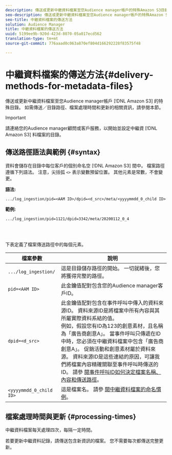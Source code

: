 ```yaml
---
description: 傳送或更新中繼資料檔案至您Audience manager帳戶的特殊Amazon S3目錄。 如需傳送／目錄路徑、檔案處理時間和更新的相關資訊，請參閱本節。
seo-description: 傳送或更新中繼資料檔案至您Audience manager帳戶的特殊Amazon S3目錄。 如需傳送／目錄路徑、檔案處理時間和更新的相關資訊，請參閱本節。
seo-title: 中繼資料檔案的傳送方法
solution: Audience Manager
title: 中繼資料檔案的傳送方法
uuid: 5199ee9b-920d-423d-8070-05a017ecd562
translation-type: tm+mt
source-git-commit: 776aaad0c063a870ef804d166292228f83575f48

---
```



# 中繼資料檔案的傳送方法{#delivery-methods-for-metadata-files}

傳送或更新中繼資料檔案至您Audience manager帳戶 [!DNL Amazon S3] 的特殊目錄。 如需傳送／目錄路徑、檔案處理時間和更新的相關資訊，請參閱本節。

>[!IMPORTANT]
>
> 請連絡您的Audience manager顧問或客戶服務，以開始並設定中繼資 [!DNL Amazon S3] 料檔案的目錄。

## 傳送路徑語法與範例 {#syntax}

資料會儲存在目錄中每位客戶的個別命名空 [!DNL Amazon S3] 間中。 檔案路徑遵循下列語法。 注意，尖括弧 `<>` 表示變數預留位置。 其他元素是常數，不會變更。

**語法:**

```
.../log_ingestion/pid=<AAM ID>/dpid=<d_src>/meta/<yyyymmdd_0_child ID>
```

**範例:**

```
.../log_ingestion/pid=1121/dpid=3342/meta/20200112_0_4
```

<br> 

下表定義了檔案傳送路徑中的每個元素。


| 檔案參數 | 說明 |
---------|----------|
| `.../log_ingestion/` | 這是目錄儲存路徑的開始。 一切就緒後，您將獲得完整的路徑。 |
| `pid=<AAM ID>` | 此金鑰值配對包含您的Audience manager客戶ID。 |
| `dpid=<d_src>` | 此金鑰值配對包含在事件呼叫中傳入的資料來源ID。 資料來源ID是將檔案中所有內容與其所屬實際資料系結的值。 </br> 例如，假設您有ID為123的創意素材，且名稱為「廣告商創意A」。 當事件呼叫只傳遞在ID中時，您必須在中繼資料檔案中包含「廣告商創意A」。 促銷活動和創意素材屬於資料來源。 資料來源ID是這些連結的原因，可讓我們將檔案內容精確關聯至事件呼叫時傳送的ID。 請參 [閱事件呼叫ID如何決定檔案名稱、內容和傳送路徑](/help/using/reporting/audience-optimization-reports/metadata-files-intro/metadata-file-overview.md#how-ids-shape-filenames)。 |
| `<yyyymmdd_0_child ID>` | 這是檔案名。 請參 [閱中繼資料檔案的命名慣例](/help/using/reporting/audience-optimization-reports/metadata-files-intro/metadata-file-names.md)。 |

## 檔案處理時間與更新 {#processing-times}

中繼資料檔案每天處理四次，每隔一定時間。

若要更新中繼資料記錄，請傳送包含新資訊的檔案。 您不需要每次都傳送完整更新。
